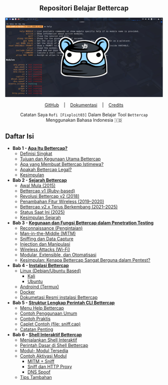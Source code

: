 
<div align="center">
  <h2>Repositori Belajar Bettercap</h2>
  <img src="https://github.com/fixploit03/Belajar-Bettercap/blob/main/img/Bettercap.jpg" />

<p align="center">
  <a href="https://github.com/martin-olivier/airgorah/wiki/Installation">GitHub</a>
  &nbsp;&nbsp;&nbsp;|&nbsp;&nbsp;&nbsp;
  <a href="https://github.com/martin-olivier/airgorah/wiki/Usage">Dokumentasi</a>
  &nbsp;&nbsp;&nbsp;|&nbsp;&nbsp;&nbsp;
  <a href="https://github.com/martin-olivier/airgorah/wiki/Credits">Credits</a>
</p>
  
  <p>Catatan Saya <code>Rofi [Fixploit03]</code> Dalam Belajar Tool <code>Bettercap</code> Menggunakan Bahasa Indonesia 🇮🇩</p> 
</div>

## Daftar Isi
- **Bab 1 - [Apa Itu Bettercap?](https://github.com/fixploit03/Belajar-Bettercap/blob/main/source/Apa%20Itu%20Bettercap%3F.md)**
  - [Definisi Singkat](https://github.com/fixploit03/Belajar-Bettercap/blob/main/source/Apa%20Itu%20Bettercap%3F.md#a-definisi-singkat)
  - [Tujuan dan Kegunaan Utama Bettercap](https://github.com/fixploit03/Belajar-Bettercap/blob/main/source/Apa%20Itu%20Bettercap%3F.md#b-tujuan-dan-kegunaan-utama-bettercap)
  - [Apa yang Membuat Bettercap Istimewa?](https://github.com/fixploit03/Belajar-Bettercap/blob/main/source/Apa%20Itu%20Bettercap%3F.md#c-apa-yang-membuat-bettercap-istimewa)
  - [Apakah Bettercap Legal?](https://github.com/fixploit03/Belajar-Bettercap/blob/main/source/Apa%20Itu%20Bettercap%3F.md#d-apakah-bettercap-legal)
  - [Kesimpulan](https://github.com/fixploit03/Belajar-Bettercap/blob/main/source/Apa%20Itu%20Bettercap%3F.md#e-kesimpulan)
- **Bab 2 - [Sejarah Bettercap](https://github.com/fixploit03/Belajar-Bettercap/blob/main/source/Sejarah%20Bettercap.md)**
  - [Awal Mula (2015)](https://github.com/fixploit03/Belajar-Bettercap/blob/main/source/Sejarah%20Bettercap.md#1-awal-mula-2015)
  - [Bettercap v1 (Ruby-based)](https://github.com/fixploit03/Belajar-Bettercap/blob/main/source/Sejarah%20Bettercap.md#2-bettercap-v1-ruby-based)
  - [Revolusi Bettercap v2 (2018)](https://github.com/fixploit03/Belajar-Bettercap/blob/main/source/Sejarah%20Bettercap.md#3-revolusi-bettercap-v2-2018)
  - [Penambahan Fitur Wireless (2019–2020)](https://github.com/fixploit03/Belajar-Bettercap/blob/main/source/Sejarah%20Bettercap.md#4-penambahan-fitur-wireless-20192020)
  - [Bettercap v2.x Terus Berkembang (2021–2025)](https://github.com/fixploit03/Belajar-Bettercap/blob/main/source/Sejarah%20Bettercap.md#5-bettercap-v2x-terus-berkembang-20212025)
  - [Status Saat Ini (2025)](https://github.com/fixploit03/Belajar-Bettercap/blob/main/source/Sejarah%20Bettercap.md#6-status-saat-ini-2025)
  - [Kesimpulan Sejarah](https://github.com/fixploit03/Belajar-Bettercap/blob/main/source/Sejarah%20Bettercap.md#kesimpulan-sejarah)
- **Bab 3 - [Kegunaan dan Fungsi Bettercap dalam Penetration Testing](https://github.com/fixploit03/Belajar-Bettercap/blob/main/source/Kegunaan%20dan%20Fungsi%20Bettercap%20dalam%20Penetration%20Testing.md)**
  - [Reconnaissance (Pengintaian)](https://github.com/fixploit03/Belajar-Bettercap/blob/main/source/Kegunaan%20dan%20Fungsi%20Bettercap%20dalam%20Penetration%20Testing.md#1-reconnaissance-pengintaian)
  - [Man-in-the-Middle (MITM)](https://github.com/fixploit03/Belajar-Bettercap/blob/main/source/Kegunaan%20dan%20Fungsi%20Bettercap%20dalam%20Penetration%20Testing.md#2-man-in-the-middle-mitm)
  - [Sniffing dan Data Capture](https://github.com/fixploit03/Belajar-Bettercap/blob/main/source/Kegunaan%20dan%20Fungsi%20Bettercap%20dalam%20Penetration%20Testing.md#3-sniffing-dan-data-capture)
  - [Injection dan Manipulasi](https://github.com/fixploit03/Belajar-Bettercap/blob/main/source/Kegunaan%20dan%20Fungsi%20Bettercap%20dalam%20Penetration%20Testing.md#4-injection-dan-manipulasi)
  - [Wireless Attacks (Wi-Fi)](https://github.com/fixploit03/Belajar-Bettercap/blob/main/source/Kegunaan%20dan%20Fungsi%20Bettercap%20dalam%20Penetration%20Testing.md#5-wireless-attacks-wi-fi)
  - [Modular, Extensible, dan Otomatisasi](https://github.com/fixploit03/Belajar-Bettercap/blob/main/source/Kegunaan%20dan%20Fungsi%20Bettercap%20dalam%20Penetration%20Testing.md#6-modular-extensible-dan-otomatisasi)
  - [Kesimpulan: Kenapa Bettercap Sangat Berguna dalam Pentest?](https://github.com/fixploit03/Belajar-Bettercap/blob/main/source/Kegunaan%20dan%20Fungsi%20Bettercap%20dalam%20Penetration%20Testing.md#kesimpulan-kenapa-bettercap-sangat-berguna-dalam-pentest)
- **Bab 4 - [Instalasi Bettercap](https://github.com/fixploit03/Belajar-Bettercap/blob/main/source/Instalasi%20Bettercap.md)**
  - [Linux (Debian/Ubuntu Based)](https://github.com/fixploit03/Belajar-Bettercap/blob/main/source/Instalasi%20Bettercap.md#a-linux-debianubuntu-based)
    - [Kali](https://github.com/fixploit03/Belajar-Bettercap/blob/main/source/Instalasi%20Bettercap.md#1-kali)
    - [Ubuntu](https://github.com/fixploit03/Belajar-Bettercap/blob/main/source/Instalasi%20Bettercap.md#2-ubuntu)
  - [Androind (Termux)](https://github.com/fixploit03/Belajar-Bettercap/blob/main/source/Instalasi%20Bettercap.md#b-androind-termux)
  - [Docker](https://github.com/fixploit03/Belajar-Bettercap/blob/main/source/Instalasi%20Bettercap.md#c-docker)
  - [Dokumetasi Resmi instalasi Bettercap](https://github.com/fixploit03/Belajar-Bettercap/blob/main/source/Instalasi%20Bettercap.md#d-dokumetasi-resmi-instalasi-bettercap)
- **Bab 5 - [Struktur Lengkap Perintah CLI Bettercap](https://github.com/fixploit03/Belajar-Bettercap/blob/main/source/Struktur%20Lengkap%20Perintah%20CLI%20Bettercap.md)**
  - [Menu Help Bettercap](https://github.com/fixploit03/Belajar-Bettercap/blob/main/source/Struktur%20Lengkap%20Perintah%20CLI%20Bettercap.md#a-menu-help-bettercap)
  - [Contoh Penggunaan Umum](https://github.com/fixploit03/Belajar-Bettercap/blob/main/source/Struktur%20Lengkap%20Perintah%20CLI%20Bettercap.md#b-contoh-penggunaan-umum)
  - [Contoh Praktis](https://github.com/fixploit03/Belajar-Bettercap/blob/main/source/Struktur%20Lengkap%20Perintah%20CLI%20Bettercap.md#c-contoh-praktis)
  - [Caplet Contoh (file: sniff.cap)](https://github.com/fixploit03/Belajar-Bettercap/blob/main/source/Struktur%20Lengkap%20Perintah%20CLI%20Bettercap.md#d-caplet-contoh-file-sniffcap)
  - [Catatan Penting](https://github.com/fixploit03/Belajar-Bettercap/blob/main/source/Struktur%20Lengkap%20Perintah%20CLI%20Bettercap.md#e-catatan-penting)
- **Bab 6 - [Shell Interaktif Bettercap](https://github.com/fixploit03/Belajar-Bettercap/blob/main/source/Shell%20Interaktif%20Bettercap.md)**
  - [Menjalankan Shell Interaktif](https://github.com/fixploit03/Belajar-Bettercap/blob/main/source/Shell%20Interaktif%20Bettercap.md#a-menjalankan-shell-interaktif)
  - [Perintah Dasar di Shell Bettercap](https://github.com/fixploit03/Belajar-Bettercap/blob/main/source/Shell%20Interaktif%20Bettercap.md#b-perintah-dasar-di-shell-bettercap)
  - [Modul- Modul Tersedia](https://github.com/fixploit03/Belajar-Bettercap/blob/main/source/Shell%20Interaktif%20Bettercap.md#c-modul--modul-tersedia)
  - [Contoh Aktivasi Modul](https://github.com/fixploit03/Belajar-Bettercap/blob/main/source/Shell%20Interaktif%20Bettercap.md#d-contoh-aktivasi-modul)
    - [MITM + Sniff](https://github.com/fixploit03/Belajar-Bettercap/blob/main/source/Shell%20Interaktif%20Bettercap.md#1-mitm--sniff)
    - [Sniff dan HTTP Proxy](https://github.com/fixploit03/Belajar-Bettercap/blob/main/source/Shell%20Interaktif%20Bettercap.md#2-sniff-dan-http-proxy)
    - [DNS Spoof](https://github.com/fixploit03/Belajar-Bettercap/blob/main/source/Shell%20Interaktif%20Bettercap.md#3-dns-spoof)
  - [Tips Tambahan](https://github.com/fixploit03/Belajar-Bettercap/blob/main/source/Shell%20Interaktif%20Bettercap.md#e-tips-tambahan)
